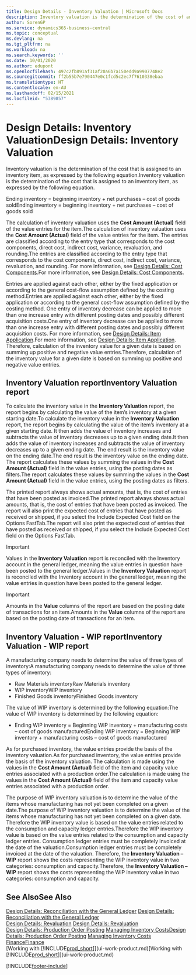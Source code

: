 ```yaml
---
title: Design Details - Inventory Valuation | Microsoft Docs
description: Inventory valuation is the determination of the cost of an inventory item.
author: SorenGP
ms.service: dynamics365-business-central
ms.topic: conceptual
ms.devlang: na
ms.tgt_pltfrm: na
ms.workload: na
ms.search.keywords: ''
ms.date: 10/01/2020
ms.author: edupont
ms.openlocfilehash: 497c2fb891af31af20a6b7a150edd9a9907748e2
ms.sourcegitcommit: ff2b55b7e790447e0c1fcd5c2ec7f7610338ebaa
ms.translationtype: HT
ms.contentlocale: en-AU
ms.lasthandoff: 02/15/2021
ms.locfileid: "5389857"
---
```

# <a name="design-details-inventory-valuation"></a><span data-ttu-id="a4426-103">Design Details: Inventory Valuation</span><span class="sxs-lookup"><span data-stu-id="a4426-103">Design Details: Inventory Valuation</span></span>
<span data-ttu-id="a4426-104">Inventory valuation is the determination of the cost that is assigned to an inventory item, as expressed by the following equation.</span><span class="sxs-lookup"><span data-stu-id="a4426-104">Inventory valuation is the determination of the cost that is assigned to an inventory item, as expressed by the following equation.</span></span>  

<span data-ttu-id="a4426-105">Ending inventory = beginning inventory + net purchases – cost of goods sold</span><span class="sxs-lookup"><span data-stu-id="a4426-105">Ending inventory = beginning inventory + net purchases – cost of goods sold</span></span>  

<span data-ttu-id="a4426-106">The calculation of inventory valuation uses the **Cost Amount (Actual)** field of the value entries for the item.</span><span class="sxs-lookup"><span data-stu-id="a4426-106">The calculation of inventory valuation uses the **Cost Amount (Actual)** field of the value entries for the item.</span></span> <span data-ttu-id="a4426-107">The entries are classified according to the entry type that corresponds to the cost components, direct cost, indirect cost, variance, revaluation, and rounding.</span><span class="sxs-lookup"><span data-stu-id="a4426-107">The entries are classified according to the entry type that corresponds to the cost components, direct cost, indirect cost, variance, revaluation, and rounding.</span></span> <span data-ttu-id="a4426-108">For more information, see [Design Details: Cost Components](design-details-cost-components.md).</span><span class="sxs-lookup"><span data-stu-id="a4426-108">For more information, see [Design Details: Cost Components](design-details-cost-components.md).</span></span>  

<span data-ttu-id="a4426-109">Entries are applied against each other, either by the fixed application or according to the general cost-flow assumption defined by the costing method.</span><span class="sxs-lookup"><span data-stu-id="a4426-109">Entries are applied against each other, either by the fixed application or according to the general cost-flow assumption defined by the costing method.</span></span> <span data-ttu-id="a4426-110">One entry of inventory decrease can be applied to more than one increase entry with different posting dates and possibly different acquisition costs.</span><span class="sxs-lookup"><span data-stu-id="a4426-110">One entry of inventory decrease can be applied to more than one increase entry with different posting dates and possibly different acquisition costs.</span></span> <span data-ttu-id="a4426-111">For more information, see [Design Details: Item Application](design-details-item-application.md).</span><span class="sxs-lookup"><span data-stu-id="a4426-111">For more information, see [Design Details: Item Application](design-details-item-application.md).</span></span> <span data-ttu-id="a4426-112">Therefore, calculation of the inventory value for a given date is based on summing up positive and negative value entries.</span><span class="sxs-lookup"><span data-stu-id="a4426-112">Therefore, calculation of the inventory value for a given date is based on summing up positive and negative value entries.</span></span>  

## <a name="inventory-valuation-report"></a><span data-ttu-id="a4426-113">Inventory Valuation report</span><span class="sxs-lookup"><span data-stu-id="a4426-113">Inventory Valuation report</span></span>  
<span data-ttu-id="a4426-114">To calculate the inventory value in the **Inventory Valuation** report, the report begins by calculating the value of the item’s inventory at a given starting date.</span><span class="sxs-lookup"><span data-stu-id="a4426-114">To calculate the inventory value in the **Inventory Valuation** report, the report begins by calculating the value of the item’s inventory at a given starting date.</span></span> <span data-ttu-id="a4426-115">It then adds the value of inventory increases and subtracts the value of inventory decreases up to a given ending date.</span><span class="sxs-lookup"><span data-stu-id="a4426-115">It then adds the value of inventory increases and subtracts the value of inventory decreases up to a given ending date.</span></span> <span data-ttu-id="a4426-116">The end result is the inventory value on the ending date.</span><span class="sxs-lookup"><span data-stu-id="a4426-116">The end result is the inventory value on the ending date.</span></span> <span data-ttu-id="a4426-117">The report calculates these values by summing the values in the **Cost Amount (Actual)** field in the value entries, using the posting dates as filters.</span><span class="sxs-lookup"><span data-stu-id="a4426-117">The report calculates these values by summing the values in the **Cost Amount (Actual)** field in the value entries, using the posting dates as filters.</span></span>  

<span data-ttu-id="a4426-118">The printed report always shows actual amounts, that is, the cost of entries that have been posted as invoiced.</span><span class="sxs-lookup"><span data-stu-id="a4426-118">The printed report always shows actual amounts, that is, the cost of entries that have been posted as invoiced.</span></span> <span data-ttu-id="a4426-119">The report will also print the expected cost of entries that have posted as received or shipped, if you select the Include Expected Cost field on the Options FastTab.</span><span class="sxs-lookup"><span data-stu-id="a4426-119">The report will also print the expected cost of entries that have posted as received or shipped, if you select the Include Expected Cost field on the Options FastTab.</span></span>  

> [!IMPORTANT]  
>  <span data-ttu-id="a4426-120">Values in the **Inventory Valuation** report is reconciled with the Inventory account in the general ledger, meaning the value entries in question have been posted to the general ledger.</span><span class="sxs-lookup"><span data-stu-id="a4426-120">Values in the **Inventory Valuation** report is reconciled with the Inventory account in the general ledger, meaning the value entries in question have been posted to the general ledger.</span></span>  

> [!IMPORTANT]  
>  <span data-ttu-id="a4426-121">Amounts in the **Value** columns of the report are based on the posting date of transactions for an item.</span><span class="sxs-lookup"><span data-stu-id="a4426-121">Amounts in the **Value** columns of the report are based on the posting date of transactions for an item.</span></span>  

## <a name="inventory-valuation---wip-report"></a><span data-ttu-id="a4426-122">Inventory Valuation - WIP report</span><span class="sxs-lookup"><span data-stu-id="a4426-122">Inventory Valuation - WIP report</span></span>  
<span data-ttu-id="a4426-123">A manufacturing company needs to determine the value of three types of inventory:</span><span class="sxs-lookup"><span data-stu-id="a4426-123">A manufacturing company needs to determine the value of three types of inventory:</span></span>  

* <span data-ttu-id="a4426-124">Raw Materials inventory</span><span class="sxs-lookup"><span data-stu-id="a4426-124">Raw Materials inventory</span></span>  
* <span data-ttu-id="a4426-125">WIP inventory</span><span class="sxs-lookup"><span data-stu-id="a4426-125">WIP inventory</span></span>  
* <span data-ttu-id="a4426-126">Finished Goods inventory</span><span class="sxs-lookup"><span data-stu-id="a4426-126">Finished Goods inventory</span></span>  

<span data-ttu-id="a4426-127">The value of WIP inventory is determined by the following equation:</span><span class="sxs-lookup"><span data-stu-id="a4426-127">The value of WIP inventory is determined by the following equation:</span></span>  

* <span data-ttu-id="a4426-128">Ending WIP inventory = Beginning WIP inventory + manufacturing costs – cost of goods manufactured</span><span class="sxs-lookup"><span data-stu-id="a4426-128">Ending WIP inventory = Beginning WIP inventory + manufacturing costs – cost of goods manufactured</span></span>  

<span data-ttu-id="a4426-129">As for purchased inventory, the value entries provide the basis of the inventory valuation.</span><span class="sxs-lookup"><span data-stu-id="a4426-129">As for purchased inventory, the value entries provide the basis of the inventory valuation.</span></span> <span data-ttu-id="a4426-130">The calculation is made using the values in the **Cost Amount (Actual)** field of the item and capacity value entries associated with a production order.</span><span class="sxs-lookup"><span data-stu-id="a4426-130">The calculation is made using the values in the **Cost Amount (Actual)** field of the item and capacity value entries associated with a production order.</span></span>  

<span data-ttu-id="a4426-131">The purpose of WIP inventory valuation is to determine the value of the items whose manufacturing has not yet been completed on a given date.</span><span class="sxs-lookup"><span data-stu-id="a4426-131">The purpose of WIP inventory valuation is to determine the value of the items whose manufacturing has not yet been completed on a given date.</span></span> <span data-ttu-id="a4426-132">Therefore the WIP inventory value is based on the value entries related to the consumption and capacity ledger entries.</span><span class="sxs-lookup"><span data-stu-id="a4426-132">Therefore the WIP inventory value is based on the value entries related to the consumption and capacity ledger entries.</span></span> <span data-ttu-id="a4426-133">Consumption ledger entries must be completely invoiced at the date of the valuation.</span><span class="sxs-lookup"><span data-stu-id="a4426-133">Consumption ledger entries must be completely invoiced at the date of the valuation.</span></span> <span data-ttu-id="a4426-134">Therefore, the **Inventory Valuation – WIP** report shows the costs representing the WIP inventory value in two categories: consumption and capacity.</span><span class="sxs-lookup"><span data-stu-id="a4426-134">Therefore, the **Inventory Valuation – WIP** report shows the costs representing the WIP inventory value in two categories: consumption and capacity.</span></span>  

## <a name="see-also"></a><span data-ttu-id="a4426-135">See Also</span><span class="sxs-lookup"><span data-stu-id="a4426-135">See Also</span></span>  
<span data-ttu-id="a4426-136">[Design Details: Reconciliation with the General Ledger](design-details-reconciliation-with-the-general-ledger.md) </span><span class="sxs-lookup"><span data-stu-id="a4426-136">[Design Details: Reconciliation with the General Ledger](design-details-reconciliation-with-the-general-ledger.md) </span></span>  
<span data-ttu-id="a4426-137">[Design Details: Revaluation](design-details-revaluation.md) </span><span class="sxs-lookup"><span data-stu-id="a4426-137">[Design Details: Revaluation](design-details-revaluation.md) </span></span>  
<span data-ttu-id="a4426-138">[Design Details: Production Order Posting](design-details-production-order-posting.md)
[Managing Inventory Costs](finance-manage-inventory-costs.md)</span><span class="sxs-lookup"><span data-stu-id="a4426-138">[Design Details: Production Order Posting](design-details-production-order-posting.md)
[Managing Inventory Costs](finance-manage-inventory-costs.md)</span></span>  
[<span data-ttu-id="a4426-139">Finance</span><span class="sxs-lookup"><span data-stu-id="a4426-139">Finance</span></span>](finance.md)  
<span data-ttu-id="a4426-140">[Working with [!INCLUDE[prod_short](includes/prod_short.md)]](ui-work-product.md)</span><span class="sxs-lookup"><span data-stu-id="a4426-140">[Working with [!INCLUDE[prod_short](includes/prod_short.md)]](ui-work-product.md)</span></span>


[!INCLUDE[footer-include](includes/footer-banner.md)]